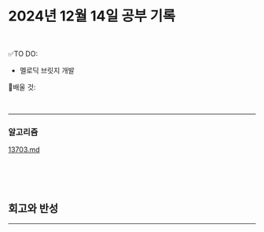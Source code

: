 # 2024년 12월 14일 공부 기록 

<br>

✅TO DO: 

- 멜로딕 브릿지 개발

💭배울 것:


<br>

---







### 알고리즘

[13703.md](..%2F..%2F..%2FAlgorithm%2FSolvedProblem%2F%EB%9E%9C%EB%8D%A4%EB%A7%88%EB%9D%BC%ED%86%A4%2F021%7E040%2F%EC%BD%94%EC%8A%A4-028%2F13703%2F13703.md)

<br><br><br>






## 회고와 반성

---

